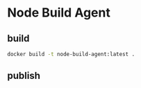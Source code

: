# Node Build Agent

## build
```sh
docker build -t node-build-agent:latest .
```

## publish
```sh

```
